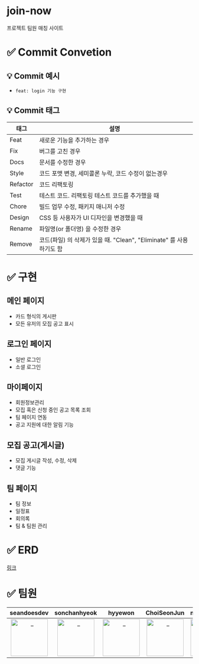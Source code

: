 # join-now
프로젝트 팀원 매칭 사이트

# ✅ Commit Convetion
## 💡 Commit 예시
- `feat: login 기능 구현`

## 💡 Commit 태그

|태그|설명|
|----|-----|
|Feat|새로운 기능을 추가하는 경우|
|Fix|버그를 고친 경우|
|Docs|문서를 수정한 경우|
|Style|코드 포맷 변경, 세미콜론 누락, 코드 수정이 없는경우|
|Refactor|코드 리팩토링|
|Test|테스트 코드. 리팩토링 테스트 코드를 추가했을 때|
|Chore|빌드 업무 수정, 패키지 매니저 수정|
|Design|CSS 등 사용자가 UI 디자인을 변경했을 때|
|Rename|파일명(or 폴더명) 을 수정한 경우|
|Remove|코드(파일) 의 삭제가 있을 때. "Clean", "Eliminate" 를 사용하기도 함|


# ✅ 구현

## 메인 페이지
- 카드 형식의 게시판
- 모든 유저의 모집 공고 표시

## 로그인 페이지
- 일반 로그인
- 소셜 로그인

## 마이페이지
- 회원정보관리
- 모집 혹은 신청 중인 공고 목록 조회
- 팀 페이지 연동
- 공고 지원에 대한 알림 기능

## 모집 공고(게시글)
- 모집 게시글 작성, 수정, 삭제
- 댓글 기능

## 팀 페이지
- 팀 정보
- 일정표
- 회의록
- 팀 & 팀원 관리

# ✅ ERD
[링크](https://www.erdcloud.com/d/m4qHybJJ6brDwvGf8)

# ✅ 팀원
|               seandoesdev                  |            sonchanhyeok          |hyyewon        |ChoiSeonJun            |milkteabread|
|:---------:|:----------:|:-----:|:---------:|:----------:|
| <a href="https://github.com/seandoesdev"> <img src="https://avatars.githubusercontent.com/u/122565412?v=4" width=100px alt="_"/> </a> | <a href="https://github.com/sonchanhyeok"> <img src="https://avatars.githubusercontent.com/u/87889071?v=4" width=100px alt="_"/> </a> | <a href="https://github.com/hyyewon"> <img src="https://avatars.githubusercontent.com/u/139234542?v=4" width=100px alt="_"/> </a> | <a href="https://github.com/ChoiSeonJun"> <img src="https://avatars.githubusercontent.com/u/138845013?v=4" width=100px alt="_"/> </a> | <a href="https://github.com/milkteabread"> <img src="https://avatars.githubusercontent.com/u/98167564?v=4" width=100px alt="_"/> </a>
